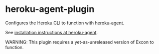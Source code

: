 # heroku-agent-plugin

Configures the [Heroku CLI](https://github.com/heroku/heroku) to function with [heroku-agent](https://github.com/brandur/heroku-agent).

See [installation instructions at heroku-agent](https://github.com/brandur/heroku-agent).

WARNING: This plugin requires a yet-as-unreleased version of Excon to function.
